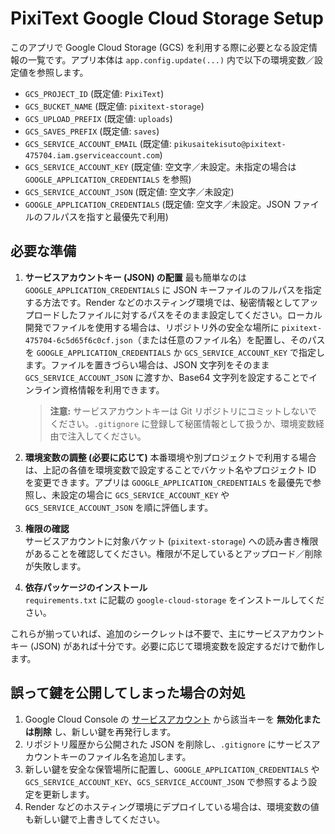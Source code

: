 # PixiText Google Cloud Storage Setup

このアプリで Google Cloud Storage (GCS) を利用する際に必要となる設定情報の一覧です。アプリ本体は `app.config.update(...)` 内で以下の環境変数／設定値を参照します。

- `GCS_PROJECT_ID` (既定値: `PixiText`)
- `GCS_BUCKET_NAME` (既定値: `pixitext-storage`)
- `GCS_UPLOAD_PREFIX` (既定値: `uploads`)
- `GCS_SAVES_PREFIX` (既定値: `saves`)
- `GCS_SERVICE_ACCOUNT_EMAIL` (既定値: `pikusaitekisuto@pixitext-475704.iam.gserviceaccount.com`)
- `GCS_SERVICE_ACCOUNT_KEY` (既定値: 空文字／未設定。未指定の場合は `GOOGLE_APPLICATION_CREDENTIALS` を参照)
- `GCS_SERVICE_ACCOUNT_JSON` (既定値: 空文字／未設定)
- `GOOGLE_APPLICATION_CREDENTIALS` (既定値: 空文字／未設定。JSON ファイルのフルパスを指すと最優先で利用)

## 必要な準備

1. **サービスアカウントキー (JSON) の配置**
   最も簡単なのは `GOOGLE_APPLICATION_CREDENTIALS` に JSON キーファイルのフルパスを指定する方法です。Render などのホスティング環境では、秘密情報としてアップロードしたファイルに対するパスをそのまま設定してください。ローカル開発でファイルを使用する場合は、リポジトリ外の安全な場所に `pixitext-475704-6c5d65f6c0cf.json`（または任意のファイル名）を配置し、そのパスを `GOOGLE_APPLICATION_CREDENTIALS` か `GCS_SERVICE_ACCOUNT_KEY` で指定します。ファイルを置きづらい場合は、JSON 文字列をそのまま `GCS_SERVICE_ACCOUNT_JSON` に渡すか、Base64 文字列を設定することでインライン資格情報を利用できます。

   > **注意:** サービスアカウントキーは Git リポジトリにコミットしないでください。`.gitignore` に登録して秘匿情報として扱うか、環境変数経由で注入してください。

2. **環境変数の調整 (必要に応じて)**
   本番環境や別プロジェクトで利用する場合は、上記の各値を環境変数で設定することでバケット名やプロジェクト ID を変更できます。アプリは `GOOGLE_APPLICATION_CREDENTIALS` を最優先で参照し、未設定の場合に `GCS_SERVICE_ACCOUNT_KEY` や `GCS_SERVICE_ACCOUNT_JSON` を順に評価します。

3. **権限の確認**  
   サービスアカウントに対象バケット (`pixitext-storage`) への読み書き権限があることを確認してください。権限が不足しているとアップロード／削除が失敗します。

4. **依存パッケージのインストール**  
   `requirements.txt` に記載の `google-cloud-storage` をインストールしてください。

これらが揃っていれば、追加のシークレットは不要で、主にサービスアカウントキー (JSON) があれば十分です。必要に応じて環境変数を設定するだけで動作します。

## 誤って鍵を公開してしまった場合の対処

1. Google Cloud Console の [サービスアカウント](https://console.cloud.google.com/iam-admin/serviceaccounts) から該当キーを **無効化または削除** し、新しい鍵を再発行します。
2. リポジトリ履歴から公開された JSON を削除し、`.gitignore` にサービスアカウントキーのファイル名を追加します。
3. 新しい鍵を安全な保管場所に配置し、`GOOGLE_APPLICATION_CREDENTIALS` や `GCS_SERVICE_ACCOUNT_KEY`、`GCS_SERVICE_ACCOUNT_JSON` で参照するよう設定を更新します。
4. Render などのホスティング環境にデプロイしている場合は、環境変数の値も新しい鍵で上書きしてください。
